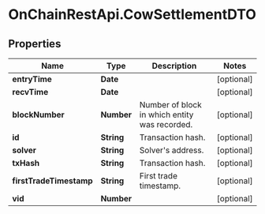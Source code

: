 # OnChainRestApi.CowSettlementDTO

## Properties

Name | Type | Description | Notes
------------ | ------------- | ------------- | -------------
**entryTime** | **Date** |  | [optional] 
**recvTime** | **Date** |  | [optional] 
**blockNumber** | **Number** | Number of block in which entity was recorded. | [optional] 
**id** | **String** | Transaction hash. | [optional] 
**solver** | **String** | Solver&#39;s address. | [optional] 
**txHash** | **String** | Transaction hash. | [optional] 
**firstTradeTimestamp** | **String** | First trade timestamp. | [optional] 
**vid** | **Number** |  | [optional] 


